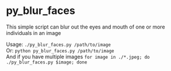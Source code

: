 # py_blur_faces

This simple script can blur out the eyes and mouth of one or more individuals in an image

Usage: `./py_blur_faces.py /path/to/image`\
Or: `python py_blur_faces.py /path/to/image`\
And if you have multiple images `for image in ./*.jpeg; do ./py_blur_faces.py $image; done`